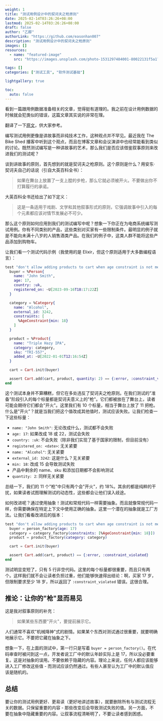 ```yaml
---
weight: 1
title: "测试用例设计中的契诃夫之枪原则"
date: 2025-02-14T03:26:26+08:00
lastmod: 2025-02-14T03:26:26+08:00
draft: false
author: "乙醇"
authorLink: "https://github.com/easonhan007"
description: "测试用例设计中的契诃夫之枪原则"
images: []
resources:
  - name: "featured-image"
    src: "https://images.unsplash.com/photo-1531297484001-80022131f5a1?w=300"

tags: []
categories: ["测试工具", "软件测试基础"]

lightgallery: true

toc:
  auto: false
---
```


看到一篇跟用例数据准备相关的文章，觉得挺有道理的。我之前在设计用例数据的时候就会犯类似的错误，这篇文章其实说的非常在理。

翻译了一下[原文](https://solid-dry-kiss.hashnode.dev/chekhovs-gun-principle-for-testing)，供大家参考。

编写测试用例更像是讲故事而非纯技术工作，这种观点并不罕见。最近我在 The Bike Shed 播客中听到这个观点，而且在博客文章和会议演讲中也经常能看到类似的讨论。既然测试编写是一种讲故事的艺术，那么我们是否应该借鉴叙事原则来改进我们的测试呢？

谈到讲故事的原则，首先想到的就是契诃夫之枪原则。这个原则是什么？用安东·契诃夫自己的话说（引自大英百科全书）：

> 如果在舞台上放置了一支上膛的步枪，那么它就必须被开火。不要做出你不打算履行的承诺。

大英百科全书还给出了如下定义：

> 这是一条适用于戏剧、文学和其他叙事形式的原则，它强调故事中引入的每个元素都应该对情节发展必不可少。

那么这个原则如何应用到我们的测试编写中呢？想象一下你正在为电商系统编写测试用例。你有不同类别的产品，这些类别对买家有一些限制条件。最明显的例子就是不能向未满十八岁的人销售酒类产品。在我们的例子中，这类人群不能将这些产品添加到购物车。

让我们看一个测试代码示例（我使用的是 Elixir，但这个原则适用于大多数编程语言）：

```elixir
test "don't allow adding products to cart when age constraint is not met" do
  buyer = %Person{
    name: "John Smith",
    age: 17,
    country: :uk,
    registered_on: ~U[2023-09-16T18:17:22Z]
  }

  category = %Category{
    name: "Alcohol",
    external_id: 3242,
    constraints: [
      %AgeConstraint{min: 18}
    ]
  }

  product = %Product{
    name: "Triple Hazy IPA",
    category: category,
    sku: "TRI-557",
    added_at: ~U[2022-01-01T12:16:54Z]
  }

  cart = Cart.init(buyer)

  assert Cart.add(cart, product, quantity: 2) == {:error, :constraint_violated}
end
```

这个测试本身并不算糟糕，但它在多处违反了契诃夫之枪原则。在我们测试的"准备"阶段引入的每个标量都是契诃夫意义上的"枪"。它们都被放在了舞台上，读者可能会期待它们都会"开火"。这里我们有 10 个标量，相当于舞台上放了 11 把枪。什么是"开火"？就是当我们把这个值改成其他值时，测试应该失败。让我们检查一下这些标量：

- `name: "John Smith"`: 无论改成什么，测试都不会失败
- `age: 17`: 如果改成 18 或 22，测试会失败
- `country: :uk`: 不会失败（除非我们实现了基于国家的限制，但目前没有）
- `registered_on: <date>`: 无关紧要
- `name: "Alcohol"`: 无关紧要
- `external_id: 3242`: 这是什么？无关紧要
- `min: 18`: 改成 15 会导致测试失败
- 产品中剩余的 name、sku 和添加日期都不会影响测试
- `quantity: 2`: 同样无关紧要

总结一下，我们的 11 个"枪"中只有两个会"开火"，约 18%。其余的都是纯粹的干扰，如果读者试图理解测试的动态性，这些都会让他们误入歧途。

如何改进呢？通过使用抽象！测试和常规代码一样需要抽象。而且就像常规代码一样，你需要确保在特定上下文中使用正确的抽象。这里一个潜在的抽象就是工厂方法。让我们看看改进后的版本：

```elixir
test "don't allow adding products to cart when age constraint is not met" do
  buyer = person_factory(age: 17)
  category = category_factory(constraints: [%AgeConstraint{min: 18}])
  product = product_factory(category: category)

  cart = Cart.init(buyer)

  assert Cart.add(cart, product) == {:error, :constraint_violated}
end
```

测试明显变短了，只有 5 行非空代码。这里的每个标量都很重要，而且只有两个。这样我们就不会让读者负担过重，他们能够快速得出结论：啊，买家 17 岁，但限制要求至少 18 岁，所以返回了 `:constraint_violated` 错误。这很合理。

## 推论：让你的"枪"显而易见

这是我对叙事原则的补充：

> 如果某些东西要"开火"，要提前展示它。

人们通常不喜欢"机械降神"式的剧情。如果某个东西对测试通过很重要，就要明确地展示它。不要把它藏在抽象之下。

想象一下，在上面的测试中，第一行只是写着 `buyer = person_factory()`。在代码审查时被问到这一点，开发者说工厂中的默认年龄实际上是 17，所以没必要重复。这是对抽象的误用。不要依赖于隐藏的内容。理论上来说，任何人都应该能够进入工厂修改这些值 - 而测试应该仍然通过。有些人甚至认为工厂中的默认值应该是随机的。

## 总结

要让你的测试用例更好、更易读（更好地讲述故事），就要删除所有与测试流程无关的数据。只保留重要的内容 - 那些改变后会导致测试失败的值。另一方面，不要在抽象中隐藏重要的内容。让叙事流程清晰明了，不要让读者感到困惑。
